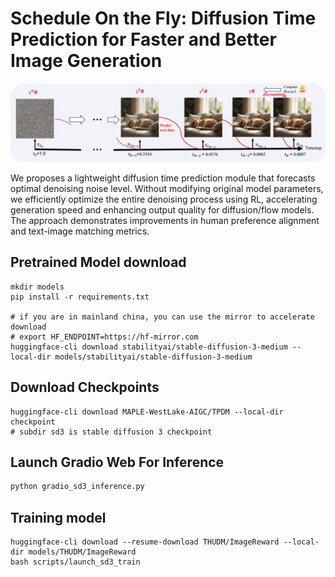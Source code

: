 # Schedule On the Fly: Diffusion Time Prediction for Faster and Better Image Generation

![denosing process](./assets/denosing.png)

We proposes a lightweight diffusion time prediction module that forecasts optimal denoising noise level.
Without modifying original model parameters, we efficiently optimize the entire denoising process using RL, accelerating generation speed and enhancing output quality for diffusion/flow models. The approach demonstrates improvements in human preference alignment
and text-image matching metrics.

## Pretrained Model download

```shell
mkdir models
pip install -r requirements.txt

# if you are in mainland china, you can use the mirror to accelerate download
# export HF_ENDPOINT=https://hf-mirror.com
huggingface-cli download stabilityai/stable-diffusion-3-medium --local-dir models/stabilityai/stable-diffusion-3-medium
```

## Download Checkpoints

```shell
huggingface-cli download MAPLE-WestLake-AIGC/TPDM --local-dir checkpoint
# subdir sd3 is stable diffusion 3 checkpoint
```

## Launch Gradio Web For Inference

```python
python gradio_sd3_inference.py
```

## Training model

```shell
huggingface-cli download --resume-download THUDM/ImageReward --local-dir models/THUDM/ImageReward
bash scripts/launch_sd3_train
```

